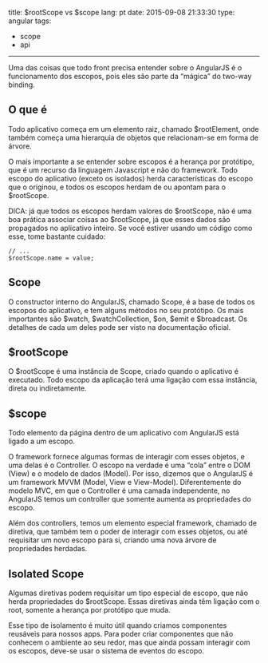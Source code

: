title: $rootScope vs $scope
lang: pt
date: 2015-09-08 21:33:30
type: angular
tags:
- scope
- api
---
Uma das coisas que todo front precisa entender sobre o AngularJS é o funcionamento dos escopos, pois eles são parte
da “mágica” do two-way binding.

<!-- more -->

## O que é

Todo aplicativo começa em um elemento raiz, chamado $rootElement, onde também começa uma hierarquia de objetos que
relacionam-se em forma de árvore.

O mais importante a se entender sobre escopos é a herança por protótipo, que é um recurso da linguagem Javascript e
não do framework. Todo escopo do aplicativo (exceto os isolados) herda características do escopo que o originou, e
todos os escopos herdam de ou apontam para o $rootScope.

DICA: já que todos os escopos herdam valores do $rootScope, não é uma boa prática associar coisas ao $rootScope, já
que esses dados são propagados no aplicativo inteiro. Se você estiver usando um código como esse, tome bastante cuidado:

```
// ...
$rootScope.name = value;
```

## Scope

O constructor interno do AngularJS, chamado Scope, é a base de todos os escopos do aplicativo, e tem alguns métodos no
seu protótipo. Os mais importantes são $watch, $watchCollection, $on, $emit e $broadcast. Os detalhes de cada um deles
pode ser visto na documentação oficial.

## $rootScope

O $rootScope é uma instância de Scope, criado quando o aplicativo é executado. Todo escopo da aplicação terá uma ligação
com essa instância, direta ou indiretamente.

## $scope

Todo elemento da página dentro de um aplicativo com AngularJS está ligado a um escopo.

O framework fornece algumas formas de interagir com esses objetos, e uma delas é o Controller. O escopo na verdade é
uma “cola” entre o DOM (View) e o modelo de dados (Model). Por isso, dizemos que o AngularJS é um framework
MVVM (Model, View e View-Model). Diferentemente do modelo MVC, em que o Controller é uma camada independente,
no AngularJS temos um controller que somente aumenta as propriedades do escopo.

Além dos controllers, temos um elemento especial framework, chamado de diretiva, que também tem o poder de interagir
com esses objetos, ou até requisitar um novo escopo para si, criando uma nova árvore de propriedades herdadas.

## Isolated Scope

Algumas diretivas podem requisitar um tipo especial de escopo, que não herda propriedades do $rootScope. Essas
diretivas ainda têm ligação com o root, somente a herança por protótipo que muda.

Esse tipo de isolamento é muito útil quando criamos componentes reusáveis para nossos apps. Para poder criar componentes
que não conhecem o ambiente ao seu redor, mas que ainda possam interagir com os escopos, deve-se usar o sistema de eventos do escopo.
